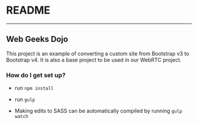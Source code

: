 # README

---

## Web Geeks Dojo

This project is an example of converting a custom site from Bootstrap v3 to Bootstrap v4. It is also a base project to be used in our WebRTC project.

### How do I get set up?
* run `npm install`
* run `gulp`

* Making edits to SASS can be automatically compiled by running `gulp watch`